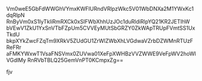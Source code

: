Vm0weE5GbFdWWGhVYmxKWFlURndVRlpzWkc5V01WbDNXa2M1YWxKc1dqRlpN
RnByVm0xS1IyTkliRmRXCk0xSlFWbXhhUzJOc1duRldiRlpYQ21KR2JETlhW
bVEwV1ZkU1YxSnVTbFZpUm5CVVEyMUtSbGRZY0ZkWApTRUpFVmtSS1UxTkdU
bkpXYkZwcFZqTm9XRkV5ZUdGU1ZrWlZWbXhLVGdwaVZrbDZWMnRTUzFReFRr
aFMKYWxwT1VsaFNSVmx0ZUVwa01XeFpXWHBzVVZWWE9VeFpWV2hoWlVGdlMy
RnRVbTBLQ25GemVnPT0KCmpxZg==

fjv